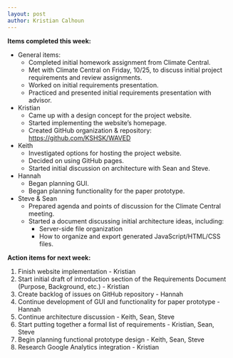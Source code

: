 ```yaml
---
layout: post
author: Kristian Calhoun
---
```


**Items completed this week:**

* General items:
  * Completed initial homework assignment from Climate Central.
  * Met with Climate Central on Friday, 10/25, to discuss initial project requirements and review assignments.
  * Worked on initial requirements presentation.
  * Practiced and presented initial requirements presentation with advisor.
* Kristian
  * Came up with a design concept for the project website.
  * Started implementing the website’s homepage.
  * Created GitHub organization & repository: https://github.com/KSHSK/WAVED
* Keith
  * Investigated options for hosting the project website.
  * Decided on using GitHub pages.
  * Started initial discussion on architecture with Sean and Steve.
* Hannah
  * Began planning GUI.
  * Began planning functionality for the paper prototype.
* Steve & Sean
  * Prepared agenda and points of discussion for the Climate Central meeting.
  * Started a document discussing initial architecture ideas, including:
    * Server-side file organization
    * How to organize and export generated JavaScript/HTML/CSS files.

**Action items for next week:**

1. Finish website implementation - Kristian
2. Start initial draft of introduction section of the Requirements Document (Purpose, Background, etc.) - Kristian
3. Create backlog of issues on GitHub repository - Hannah
4. Continue development of GUI and functionality for paper prototype - Hannah
5. Continue architecture discussion - Keith, Sean, Steve
6. Start putting together a formal list of requirements - Kristian, Sean, Steve
7. Begin planning functional prototype design - Keith, Sean, Steve
8. Research Google Analytics integration - Kristian
